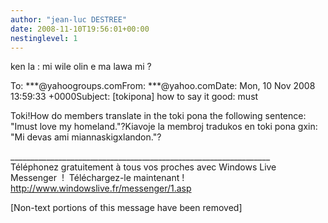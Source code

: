 ```yaml
---
author: "jean-luc DESTREE"
date: 2008-11-10T19:56:01+00:00
nestinglevel: 1
---
```

ken la : mi wile olin e ma lawa mi ?  
  
To: \*\*\*@yahoogroups.comFrom: \*\*\*@yahoo.comDate: Mon, 10 Nov 2008 13:59:33 +0000Subject: \[tokipona\] how to say it good: must  
  
  
  
Toki!How do members translate in the toki pona the following sentence: "Imust love my homeland."?Kiavoje la membroj tradukos en toki pona gxin: "Mi devas ami miannaskigxlandon."?  
  
  
  
  
  
\_\_\_\_\_\_\_\_\_\_\_\_\_\_\_\_\_\_\_\_\_\_\_\_\_\_\_\_\_\_\_\_\_\_\_\_\_\_\_\_\_\_\_\_\_\_\_\_\_\_\_\_\_\_\_\_\_\_\_\_\_\_\_\_\_  
Téléphonez gratuitement à tous vos proches avec Windows Live Messenger  !  Téléchargez-le maintenant !   
http://www.windowslive.fr/messenger/1.asp  
  
\[Non-text portions of this message have been removed\]